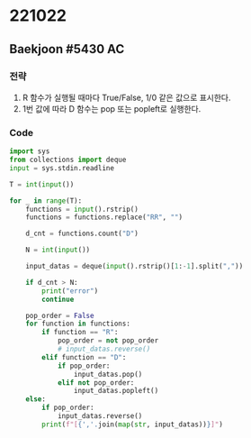 # 221022

## Baekjoon #5430 AC

### 전략
1. R 함수가 실행될 때마다 True/False, 1/0 같은 값으로 표시한다.
2. 1번 값에 따라 D 함수는 pop 또는 popleft로 실행한다.

### Code
```python
import sys
from collections import deque
input = sys.stdin.readline

T = int(input())

for _ in range(T):
    functions = input().rstrip()
    functions = functions.replace("RR", "")

    d_cnt = functions.count("D")

    N = int(input())

    input_datas = deque(input().rstrip()[1:-1].split(","))

    if d_cnt > N:
        print("error")
        continue

    pop_order = False
    for function in functions:
        if function == "R":
            pop_order = not pop_order
            # input_datas.reverse()
        elif function == "D":
            if pop_order:
                input_datas.pop()
            elif not pop_order:
                input_datas.popleft()
    else:
        if pop_order:
            input_datas.reverse()
        print(f"[{','.join(map(str, input_datas))}]")
```